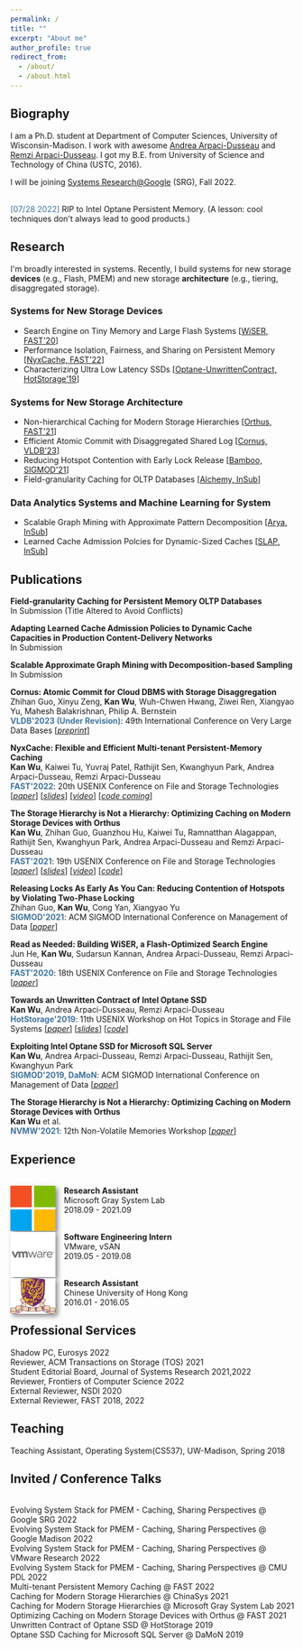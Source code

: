 ```yaml
---
permalink: /
title: ""
excerpt: "About me"
author_profile: true
redirect_from: 
  - /about/
  - /about.html
---
```


## Biography

I am a Ph.D. student at Department of Computer Sciences, University of Wisconsin-Madison. I work with awesome [Andrea Arpaci-Dusseau](http://pages.cs.wisc.edu/~dusseau/) and [Remzi Arpaci-Dusseau](http://pages.cs.wisc.edu/~remzi/). 
I got my B.E. from University of Science and Technology of China (USTC, 2016). 

I will be joining [Systems Research@Google](https://cloud.google.com/blog/topics/systems/google-creates-new-systems-research-group) (SRG), Fall 2022. 

<br><span style="color:rgb(64, 115, 158)">[07/28 2022]</span> RIP to Intel Optane Persistent Memory. (A lesson: cool techniques don't always lead to good products.)

<!---
# Latest
<span style="color:rgb(64, 115, 158)">[Dec. 2021]&#128293;</span> NyxCache, a multi-tenant KV-cache framework on persistent memory, will appear at FAST 2022!
<br><span style="color:rgb(64, 115, 158)">[Mar. 2021]</span> Bamboo, a concurrency control protocol which reduces contention of hotspots, has been accepted to SIGMOD 2021! 
<br><span style="color:rgb(64, 115, 158)">[Dec. 2020]&#128293;</span> Non-Hierarchical Caching, a generic method to optimize caching for Persistent Memory hierarchies, has been accepted to FAST 2021!
style="color:rgb(64, 115, 158)"
-->

## Research
I'm broadly interested in systems. Recently, I build systems for new storage **devices** (e.g., Flash, PMEM) and new storage **architecture** (e.g., tiering, disaggregated storage).

### Systems for New Storage Devices
- Search Engine on Tiny Memory and Large Flash Systems \[[WiSER, FAST'20](https://www.usenix.org/conference/fast20/presentation/he)\]
- Performance Isolation, Fairness, and Sharing on Persistent Memory \[[NyxCache, FAST'22](https://www.usenix.org/conference/fast22/presentation/wu)\]
- Characterizing Ultra Low Latency SSDs \[[Optane-UnwrittenContract, HotStorage'19](https://research.cs.wisc.edu/adsl/Publications/hotstorage-contract19.pdf)\]

### Systems for New Storage Architecture
- Non-hierarchical Caching for Modern Storage Hierarchies \[[Orthus, FAST'21](https://www.usenix.org/conference/fast21/presentation/wu-kan)\]
- Efficient Atomic Commit with Disaggregated Shared Log \[[Cornus, VLDB'23](https://arxiv.org/pdf/2102.10185.pdf)\]
- Reducing Hotspot Contention with Early Lock Release \[[Bamboo, SIGMOD'21](https://scarletguo.github.io/files/rdm447-guoA.pdf)\]
- Field-granularity Caching for OLTP Databases \[[Alchemy, InSub]()\]


### Data Analytics Systems and Machine Learning for System
- Scalable Graph Mining with Approximate Pattern Decomposition \[[Arya, InSub]()\]
- Learned Cache Admission Polcies for Dynamic-Sized Caches \[[SLAP, InSub]()\]


## Publications 
<b> Field-granularity Caching for Persistent Memory OLTP Databases</b> 
<br> In Submission (Title Altered to Avoid Conflicts)

<b> Adapting Learned Cache Admission Policies to Dynamic Cache Capacities in Production Content-Delivery Networks</b> 
<br> In Submission 

<b> Scalable Approximate Graph Mining with Decomposition-based Sampling</b> 
<br> In Submission

<b> Cornus: Atomic Commit for Cloud DBMS with Storage Disaggregation </b> 
<br> Zhihan Guo, Xinyu Zeng, **Kan Wu**, Wuh-Chwen Hwang, Ziwei Ren, Xiangyao Yu, Mahesh Balakrishnan, Philip A. Bernstein 
<br><b style="color:rgb(64, 115, 158)">VLDB'2023 (Under Revision)</b>: 49th International Conference on Very Large Data Bases <a href="https://arxiv.org/pdf/2102.10185.pdf">[*preprint*]</a> 

<b> NyxCache: Flexible and Efficient Multi-tenant Persistent-Memory Caching  </b> 
<br> **Kan Wu**, Kaiwei Tu, Yuvraj Patel, Rathijit Sen, Kwanghyun Park, Andrea Arpaci-Dusseau, Remzi Arpaci-Dusseau 
<br><b style="color:rgb(64, 115, 158)">FAST'2022</b>: 20th USENIX Conference on File and Storage Technologies <a href="https://www.usenix.org/system/files/fast22-wu.pdf">[*paper*]</a> <a href="https://www.usenix.org/system/files/fast22_slides_wu.pdf">[*slides*]</a> <a href="https://www.usenix.org/conference/fast22/presentation/wu">[*video*]</a> <a href="">[*code coming*]</a>

<b> The Storage Hierarchy is Not a Hierarchy: Optimizing Caching on Modern Storage Devices with Orthus</b>
<br>**Kan Wu**, Zhihan Guo, Guanzhou Hu, Kaiwei Tu, Ramnatthan Alagappan, Rathijit Sen, Kwanghyun Park, Andrea Arpaci-Dusseau and Remzi Arpaci-Dusseau 
<br><b style="color:rgb(64, 115, 158)">FAST'2021</b>: 19th USENIX Conference on File and Storage Technologies <a href="https://www.usenix.org/system/files/fast21-wu-kan.pdf">[*paper*]</a> <a href="https://research.cs.wisc.edu/adsl/Publications/fast21-kan-slides.pdf">[*slides*]</a> <a href="https://research.cs.wisc.edu/adsl/Publications/fast21-kan-video.mp4">[*video*]</a> <a href="https://github.com/josehu07/open-cas-linux-mf">[*code*]</a>

<b> Releasing Locks As Early As You Can: Reducing Contention of Hotspots by Violating Two-Phase Locking</b> 
<br> Zhihan Guo, **Kan Wu**, Cong Yan, Xiangyao Yu 
<br><b style="color:rgb(64, 115, 158)">SIGMOD'2021</b>: ACM SIGMOD International Conference on Management of Data <a href="https://scarletguo.github.io/files/rdm447-guoA.pdf">[*paper*]</a>

<b> Read as Needed: Building WiSER, a Flash-Optimized Search Engine</b>
<br>Jun He, **Kan Wu**, Sudarsun Kannan, Andrea Arpaci-Dusseau, Remzi Arpaci-Dusseau
<br><b style="color:rgb(64, 115, 158)">FAST'2020</b>: 18th USENIX Conference on File and Storage Technologies <a href="https://www.usenix.org/system/files/fast20-he.pdf">[*paper*]</a> 

<b> Towards an Unwritten Contract of Intel Optane SSD </b>
<br>**Kan Wu**, Andrea Arpaci-Dusseau, Remzi Arpaci-Dusseau
<br><b style="color:rgb(64, 115, 158)">HotStorage'2019</b>: 11th USENIX Workshop on Hot Topics in Storage and File Systems <a href="https://research.cs.wisc.edu/adsl/Publications/hotstorage-contract19.pdf">[*paper*]</a> <a href="https://www.usenix.org/sites/default/files/conference/protected-files/hotstorage19_slides-wu.pdf">[*slides*]</a> <a href="https://github.com/sherlockwu/OptaneBench">[*code*]</a>

<b> Exploiting Intel Optane SSD for Microsoft SQL Server</b>
<br>**Kan Wu**, Andrea Arpaci-Dusseau, Remzi Arpaci-Dusseau, Rathijit Sen, Kwanghyun Park
<br><b style="color:rgb(64, 115, 158)">SIGMOD'2019, DaMoN</b>: ACM SIGMOD International Conference on Management of Data <a href="https://research.cs.wisc.edu/adsl/Publications/damon-optane19.pdf">[*paper*]</a> 

<b> The Storage Hierarchy is Not a Hierarchy: Optimizing Caching on Modern Storage Devices with Orthus</b>
<br>**Kan Wu** et al. 
<br><b style="color:rgb(64, 115, 158)">NVMW'2021</b>: 12th Non-Volatile Memories Workshop <a href="https://research.cs.wisc.edu/adsl/Publications/nvmw21-kan.pdf">[*paper*]</a> 



## Experience

<!--
<img style="float: left; box-shadow: 4px 4px 8px #888; margin-right: 15px;" src="images/logo/uwm-logo.png" width="80px" >
<b>Research Assistant</b><br><a href="https://madsystems.cs.wisc.edu">UW-Madison Systems Group</a><br>2018 - Now
-->

<br><img style="float: left; box-shadow: 4px 4px 8px #888; margin-right: 15px;" src="images/logo/ms-logo.png" width="80px" >
<b>Research Assistant</b><br>Microsoft Gray System Lab<br>2018.09 - 2021.09

<br><img style="float: left; box-shadow: 4px 4px 8px #888; margin-right: 15px;" src="images/logo/vw-logo.png" width="80px" >
<b>Software Engineering Intern</b><br>VMware, vSAN<br>2019.05 - 2019.08

<br><img style="float: left; box-shadow: 4px 4px 8px #888; margin-right: 15px;" src="images/logo/cuhk-logo.png" width="80px" >
<b>Research Assistant</b><br>Chinese University of Hong Kong<br>2016.01 - 2016.05


## Professional Services
Shadow PC, Eurosys 2022 <br>
Reviewer, ACM Transactions on Storage (TOS) 2021 <br>
Student Editorial Board, Journal of Systems Research 2021,2022 <br>
Reviewer, Frontiers of Computer Science 2022 <br>
External Reviewer, NSDI 2020 <br>
External Reviewer, FAST 2018, 2022 <br>

## Teaching
Teaching Assistant, Operating System(CS537), UW-Madison, Spring 2018


## Invited / Conference Talks
<br>Evolving System Stack for PMEM - Caching, Sharing Perspectives @ Google SRG 2022
<br>Evolving System Stack for PMEM - Caching, Sharing Perspectives @ Google Madison 2022
<br>Evolving System Stack for PMEM - Caching, Sharing Perspectives @ VMware Research 2022
<br>Evolving System Stack for PMEM - Caching, Sharing Perspectives @ CMU PDL 2022
<br>Multi-tenant Persistent Memory Caching @ FAST 2022
<br>Caching for Modern Storage Hierarchies @ ChinaSys 2021 
<br>Caching for Modern Storage Hierarchies @ Microsoft Gray System Lab 2021 
<br>Optimizing Caching on Modern Storage Devices with Orthus @ FAST 2021 
<br>Unwritten Contract of Optane SSD @ HotStorage 2019 
<br>Optane SSD Caching for Microsoft SQL Server @ DaMoN 2019